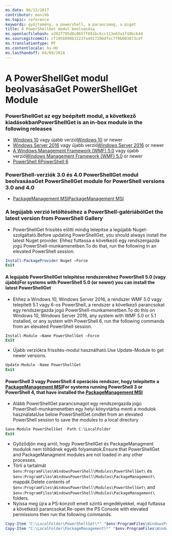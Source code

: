 ```yaml
---
ms.date: 06/12/2017
contributor: manikb
ms.topic: reference
keywords: gyűjtemény, a powershell, a parancsmag, a psget
title: A PowerShellGet modul beolvasása
ms.openlocfilehash: a392f795d8c065ff881bc6cc113e63a1f18bcb44
ms.sourcegitcommit: cf195b090b3223fa4917206dfec7f0b603873cdf
ms.translationtype: MT
ms.contentlocale: hu-HU
ms.lasthandoff: 04/09/2018
---
```

<a name="get-powershellget-module"></a><span data-ttu-id="fe2f3-103">A PowerShellGet modul beolvasása</span><span class="sxs-lookup"><span data-stu-id="fe2f3-103">Get PowerShellGet Module</span></span>
========================

### <a name="powershellget-is-an-in-box-module-in-the-following-releases"></a><span data-ttu-id="fe2f3-104">PowerShellGet az egy beépített modul, a következő kiadásokban</span><span class="sxs-lookup"><span data-stu-id="fe2f3-104">PowerShellGet is an in-box module in the following releases</span></span>
- <span data-ttu-id="fe2f3-105">[Windows 10](https://www.microsoft.com/windows/get-windows-10) vagy újabb verzió</span><span class="sxs-lookup"><span data-stu-id="fe2f3-105">[Windows 10](https://www.microsoft.com/windows/get-windows-10) or newer</span></span>
- <span data-ttu-id="fe2f3-106">[Windows Server 2016](https://technet.microsoft.com/windows-server-docs/get-started/windows-server-2016) vagy újabb verzió</span><span class="sxs-lookup"><span data-stu-id="fe2f3-106">[Windows Server 2016](https://technet.microsoft.com/windows-server-docs/get-started/windows-server-2016) or newer</span></span>
- <span data-ttu-id="fe2f3-107">[A Windows Management Framework (WMF) 5.0](https://www.microsoft.com/download/details.aspx?id=50395) vagy újabb verzió</span><span class="sxs-lookup"><span data-stu-id="fe2f3-107">[Windows Management Framework (WMF) 5.0](https://www.microsoft.com/download/details.aspx?id=50395) or newer</span></span>
- [<span data-ttu-id="fe2f3-108">PowerShell 6</span><span class="sxs-lookup"><span data-stu-id="fe2f3-108">PowerShell 6</span></span>](https://github.com/PowerShell/PowerShell/releases)

### <a name="get-powershellget-module-for-powershell-versions-30-and-40"></a><span data-ttu-id="fe2f3-109">PowerShell-verziók 3.0 és 4.0 PowerShellGet modul beolvasása</span><span class="sxs-lookup"><span data-stu-id="fe2f3-109">Get PowerShellGet module for PowerShell versions 3.0 and 4.0</span></span>
- [<span data-ttu-id="fe2f3-110">PackageManagement MSI</span><span class="sxs-lookup"><span data-stu-id="fe2f3-110">PackageManagement MSI</span></span>](http://go.microsoft.com/fwlink/?LinkID=746217&clcid=0x409)

### <a name="get-the-latest-version-from-powershell-gallery"></a><span data-ttu-id="fe2f3-111">A legújabb verzió letöltéséhez a PowerShell-galériából</span><span class="sxs-lookup"><span data-stu-id="fe2f3-111">Get the latest version from PowerShell Gallery</span></span>

- <span data-ttu-id="fe2f3-112">PowerShellGet frissítés előtti mindig telepítse a legújabb Nuget-szolgáltató.</span><span class="sxs-lookup"><span data-stu-id="fe2f3-112">Before updating PowerShellGet, you should always install the latest Nuget provider.</span></span> <span data-ttu-id="fe2f3-113">Ehhez futtassa a következő egy rendszergazda jogú PowerShell-munkamenetben.</span><span class="sxs-lookup"><span data-stu-id="fe2f3-113">To do that, run the following in an elevated PowerShell session.</span></span>
```powershell
Install-PackageProvider Nuget –Force
Exit
```

#### <a name="for-systems-with-powershell-50-or-newer-you-can-install-the-latest-powershellget"></a><span data-ttu-id="fe2f3-114">A legújabb PowerShellGet telepítése rendszerekhez PowerShell 5.0 (vagy újabb)</span><span class="sxs-lookup"><span data-stu-id="fe2f3-114">For systems with PowerShell 5.0 (or newer) you can install the latest PowerShellGet</span></span>
- <span data-ttu-id="fe2f3-115">Ehhez a Windows 10, Windows Server 2016, a rendszer WMF 5.0 vagy telepített 5.1 vagy 6-os PowerShell, a rendszer a következő parancsokat egy rendszergazda jogú PowerShell-munkamenetben.</span><span class="sxs-lookup"><span data-stu-id="fe2f3-115">To do this on Windows 10, Windows Server 2016, any system with WMF 5.0 or 5.1 installed, or any system with PowerShell 6, run the following commands from an elevated PowerShell session.</span></span>
```powershell
Install-Module –Name PowerShellGet –Force
Exit
```

- <span data-ttu-id="fe2f3-116">Újabb verziókra frissítés-modul használható.</span><span class="sxs-lookup"><span data-stu-id="fe2f3-116">Use Update-Module to get newer versions.</span></span>
```powershell
Update-Module -Name PowerShellGet
Exit
```

#### <a name="for-systems-running-powershell-3-or-powershell-4-that-have-installed-the-packagemanagement-msihttpgomicrosoftcomfwlinklinkid746217clcid0x409"></a><span data-ttu-id="fe2f3-117">PowerShell 3 vagy PowerShell 4 operációs rendszer, hogy telepítette a [PackageManagement MSI](http://go.microsoft.com/fwlink/?LinkID=746217&clcid=0x409)</span><span class="sxs-lookup"><span data-stu-id="fe2f3-117">For systems running PowerShell 3 or PowerShell 4, that have installed the [PackageManagement MSI](http://go.microsoft.com/fwlink/?LinkID=746217&clcid=0x409)</span></span>

- <span data-ttu-id="fe2f3-118">Alább PowerShellGet parancsmagot egy rendszergazda jogú PowerShell-munkamenetben egy helyi könyvtárba menti a modulok használata</span><span class="sxs-lookup"><span data-stu-id="fe2f3-118">Use below PowerShellGet cmdlet from an elevated PowerShell session to save the modules to a local directory</span></span>

```powershell
Save-Module PowerShellGet -Path C:\LocalFolder
Exit
```

- <span data-ttu-id="fe2f3-119">Győződjön meg arról, hogy PowerShellGet és PackageManagment modulok nem töltődnek egyéb folyamatok.</span><span class="sxs-lookup"><span data-stu-id="fe2f3-119">Ensure that PowerShellGet and PackageManagment modules are not loaded in any other processes.</span></span>
- <span data-ttu-id="fe2f3-120">Törli a tartalmát `$env:ProgramFiles\WindowsPowerShell\Modules\PowerShellGet\` és `$env:ProgramFiles\WindowsPowerShell\Modules\PackageManagement\` mappák.</span><span class="sxs-lookup"><span data-stu-id="fe2f3-120">Delete contents of `$env:ProgramFiles\WindowsPowerShell\Modules\PowerShellGet\` and  `$env:ProgramFiles\WindowsPowerShell\Modules\PackageManagement\` folders.</span></span>
- <span data-ttu-id="fe2f3-121">Nyissa meg újra a PS-konzolt emelt szintű engedélyekkel, majd futtassa a következő parancsokat.</span><span class="sxs-lookup"><span data-stu-id="fe2f3-121">Re-open the PS Console with elevated permissions then run the following commands.</span></span>

```powershell
Copy-Item "C:\LocalFolder\PowerShellGet\*" "$env:ProgramFiles\WindowsPowerShell\Modules\PowerShellGet\" -Recurse -Force
Copy-Item "C:\LocalFolder\PackageManagement\*" "$env:ProgramFiles\WindowsPowerShell\Modules\PackageManagement\" -Recurse -Force
```